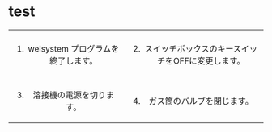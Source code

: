 # test

|                                          |                                                        |
| :--------------------------------------: | :----------------------------------------------------: |
|                                          |                                                        |
| <ol><li>welsystem プログラムを終了します。</li></ol> | <ol start="2"><li>スイッチボックスのキースイッチをOFFに変更します。</li></ol> |
|                                          |                                                        |
| <ol start="3"><li>溶接機の電源を切ります。</li></ol> |        <ol start="4"><li>ガス筒のバルブを閉じます。</li></ol>       |
